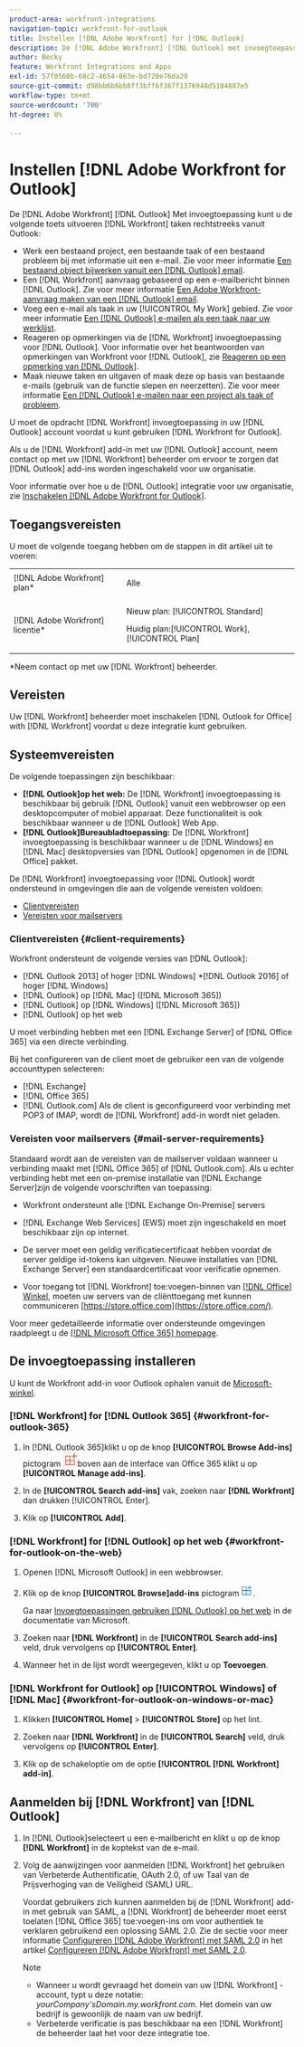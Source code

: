 ```yaml
---
product-area: workfront-integrations
navigation-topic: workfront-for-outlook
title: Instellen [!DNL Adobe Workfront] for [!DNL Outlook]
description: De [!DNL Adobe Workfront] [!DNL Outlook] met invoegtoepassing kunt u de toets uitvoeren [!DNL Workfront] taken rechtstreeks vanuit Outlook.
author: Becky
feature: Workfront Integrations and Apps
exl-id: 57f0560b-68c2-4654-863e-bd728e76da29
source-git-commit: d98bb6b6bb8ff3bff6f367f1376948d5104887e5
workflow-type: tm+mt
source-wordcount: '700'
ht-degree: 0%

---
```


# Instellen [!DNL Adobe Workfront for Outlook]

<!-- Audited: 12/2023 -->

De [!DNL Adobe Workfront] [!DNL Outlook] Met invoegtoepassing kunt u de volgende toets uitvoeren [!DNL Workfront] taken rechtstreeks vanuit Outlook:

* Werk een bestaand project, een bestaande taak of een bestaand probleem bij met informatie uit een e-mail. Zie voor meer informatie [Een bestaand object bijwerken vanuit een [!DNL Outlook] email](../../workfront-integrations-and-apps/using-workfront-with-outlook/update-an-existing-object-from-an-outlook-email.md).
* Een [!DNL Workfront] aanvraag gebaseerd op een e-mailbericht binnen [!DNL Outlook]. Zie voor meer informatie [Een Adobe Workfront-aanvraag maken van een [!DNL Outlook] email](../../workfront-integrations-and-apps/using-workfront-with-outlook/create-a-wf-request-from-an-outlook-email.md).
* Voeg een e-mail als taak in uw [!UICONTROL My Work] gebied. Zie voor meer informatie [Een [!DNL Outlook] e-mailen als een taak naar uw werklijst](../../workfront-integrations-and-apps/using-workfront-with-outlook/add-outlook-email-as-task-to-your-work-list.md).
* Reageren op opmerkingen via de [!DNL Workfront] invoegtoepassing voor [!DNL Outlook]. Voor informatie over het beantwoorden van opmerkingen van Workfront voor [!DNL Outlook], zie [Reageren op een opmerking van [!DNL Outlook]](../../workfront-integrations-and-apps/using-workfront-with-outlook/reply-to-a-comment-from-outlook.md).
* Maak nieuwe taken en uitgaven of maak deze op basis van bestaande e-mails (gebruik van de functie slepen en neerzetten). Zie voor meer informatie [Een [!DNL Outlook] e-mailen naar een project als taak of probleem](../../workfront-integrations-and-apps/using-workfront-with-outlook/add-outlook-email-to-project-as-task-or-issue.md).

U moet de opdracht [!DNL Workfront] invoegtoepassing in uw [!DNL Outlook] account voordat u kunt gebruiken [!DNL Workfront for Outlook].

Als u de [!DNL Workfront] add-in met uw [!DNL Outlook] account, neem contact op met uw [!DNL Workfront] beheerder om ervoor te zorgen dat [!DNL Outlook] add-ins worden ingeschakeld voor uw organisatie.

Voor informatie over hoe u de [!DNL Outlook] integratie voor uw organisatie, zie [Inschakelen [!DNL Adobe Workfront for Outlook]](../../administration-and-setup/configure-integrations/enable-workfront-for-outlook.md).

## Toegangsvereisten

U moet de volgende toegang hebben om de stappen in dit artikel uit te voeren:

<table style="table-layout:auto"> 
 <col> 
 <col> 
 <tbody> 
  <tr> 
   <td role="rowheader">[!DNL Adobe Workfront] plan*</td> 
   <td> <p>Alle</p> </td> 
  </tr> 
  <tr> 
   <td role="rowheader">[!DNL Adobe Workfront] licentie*</td> 
   <td> 
   <p>Nieuw plan: [!UICONTROL Standard]</p> 
   <p>Huidig plan:[!UICONTROL Work], [!UICONTROL Plan]</p> </td> 
  </tr> 
 </tbody> 
</table>

&#42;Neem contact op met uw [!DNL Workfront] beheerder.

## Vereisten

Uw [!DNL Workfront] beheerder moet inschakelen [!DNL Outlook for Office] with [!DNL Workfront] voordat u deze integratie kunt gebruiken.

## Systeemvereisten

De volgende toepassingen zijn beschikbaar:

* **[!DNL Outlook]op het web:** De [!DNL Workfront] invoegtoepassing is beschikbaar bij gebruik [!DNL Outlook] vanuit een webbrowser op een desktopcomputer of mobiel apparaat. Deze functionaliteit is ook beschikbaar wanneer u de [!DNL Outlook] Web App.
* **[!DNL Outlook]Bureaubladtoepassing:** De [!DNL Workfront] invoegtoepassing is beschikbaar wanneer u de [!DNL Windows] en [!DNL Mac] desktopversies van [!DNL Outlook] opgenomen in de [!DNL Office] pakket.

De [!DNL Workfront] invoegtoepassing voor [!DNL Outlook] wordt ondersteund in omgevingen die aan de volgende vereisten voldoen:

* [Clientvereisten](#client-requirements-client-requirements)
* [Vereisten voor mailservers](#mail-server-requirements-mail-server-requirements)

### Clientvereisten {#client-requirements}

Workfront ondersteunt de volgende versies van [!DNL Outlook]:

* [!DNL Outlook 2013] of hoger [!DNL Windows]
*[!DNL  Outlook 2016] of hoger [!DNL Windows]
* [!DNL Outlook] op [!DNL Mac] ([!DNL Microsoft 365])
* [!DNL Outlook] op [!DNL Windows] ([!DNL Microsoft 365])
* [!DNL Outlook] op het web

U moet verbinding hebben met een [!DNL Exchange Server] of [!DNL Office 365] via een directe verbinding.

Bij het configureren van de client moet de gebruiker een van de volgende accounttypen selecteren:

* [!DNL Exchange]
* [!DNL Office 365]
* [!DNL Outlook.com]&#x200B;**&#x200B;**&#x200B; Als de client is geconfigureerd voor verbinding met POP3 of IMAP, wordt de [!DNL Workfront] add-in wordt niet geladen.

### Vereisten voor mailservers {#mail-server-requirements}

Standaard wordt aan de vereisten van de mailserver voldaan wanneer u verbinding maakt met [!DNL Office 365] of [!DNL Outlook.com]. Als u echter verbinding hebt met een on-premise installatie van [!DNL Exchange Server]zijn de volgende voorschriften van toepassing:

* Workfront ondersteunt alle [!DNL Exchange On-Premise] servers
* [!DNL Exchange Web Services] (EWS) moet zijn ingeschakeld en moet beschikbaar zijn op internet.
* De server moet een geldig verificatiecertificaat hebben voordat de server geldige id-tokens kan uitgeven. Nieuwe installaties van [!DNL Exchange Server] een standaardcertificaat voor verificatie opnemen.

  <!--this used to be here but Dev asked for it to be taken out - logged issue for editing this article on 4-26-2023: For more information, see [Digital certificates and encryption in [!DNL Exchange 2016]](https://technet.microsoft.com/en-us/library/dd351044(v=exchg.160).aspx) and [Set-AuthConfig](https://technet.microsoft.com/en-us/library/jj215766(v=exchg.160).aspx).-->

* Voor toegang tot [!DNL Workfront] toe:voegen-binnen van [[!DNL Office] Winkel](https://store.office.com/), moeten uw servers van de cliënttoegang met kunnen communiceren  [https://store.office.com](https://store.office.com/).

Voor meer gedetailleerde informatie over ondersteunde omgevingen raadpleegt u de [[!DNL Microsoft Office 365] homepage](https://products.office.com/en-us/office-365-home).

## De invoegtoepassing installeren

U kunt de Workfront add-in voor Outlook ophalen vanuit de [Microsoft-winkel](https://appsource.microsoft.com/en-us/product/office/WA104380943?tab=Overview).

### [!DNL Workfront] for [!DNL Outlook 365] {#workfront-for-outlook-365}

1. In [!DNL Outlook 365]klikt u op de knop **[!UICONTROL Browse Add-ins]** pictogram ![](assets/outlook-add-in-26x26.png)boven aan de interface van Office 365 klikt u op **[!UICONTROL Manage add-ins]**.

1. In de **[!UICONTROL Search add-ins]** vak, zoeken naar **[!DNL Workfront]** dan drukken [!UICONTROL Enter].

1. Klik op **[!UICONTROL Add]**.

### [!DNL Workfront] for [!DNL Outlook] op het web {#workfront-for-outlook-on-the-web}

1. Openen [!DNL Microsoft Outlook] in een webbrowser.
1. Klik op de knop **[!UICONTROL Browse]add-ins** pictogram ![](assets/outlook-add-in-web-version-20x20.png).

   Ga naar [Invoegtoepassingen gebruiken [!DNL Outlook] op het web](https://support.microsoft.com/en-us/office/using-add-ins-in-outlook-on-the-web-8f2ce816-5df4-44a5-958c-f7f9d6dabdce#bkmk_addaddinsicon) in de documentatie van Microsoft.

1. Zoeken naar **[!DNL Workfront]** in de **[!UICONTROL Search add-ins]** veld, druk vervolgens op **[!UICONTROL Enter]**.

1. Wanneer het in de lijst wordt weergegeven, klikt u op **Toevoegen**.

### [!DNL Workfront for Outlook] op [!UICONTROL Windows] of [!DNL Mac] {#workfront-for-outlook-on-windows-or-mac}

1. Klikken **[!UICONTROL Home]** > **[!UICONTROL Store]** op het lint.

1. Zoeken naar **[!DNL Workfront]** in de **[!UICONTROL Search]** veld, druk vervolgens op **[!UICONTROL Enter]**.

1. Klik op de schakeloptie om de optie **[!UICONTROL [!DNL Workfront] add-in]**.

## Aanmelden bij [!DNL Workfront] van [!DNL Outlook]

1. In [!DNL Outlook]selecteert u een e-mailbericht en klikt u op de knop **[!DNL Workfront]** in de koptekst van de e-mail.
1. Volg de aanwijzingen voor aanmelden [!DNL Workfront] het gebruiken van Verbeterde Authentificatie, OAuth 2.0, of uw Taal van de Prijsverhoging van de Veiligheid (SAML) URL.

   Voordat gebruikers zich kunnen aanmelden bij de [!DNL Workfront] add-in met gebruik van SAML, a [!DNL Workfront] de beheerder moet eerst toelaten [!DNL Office 365] toe:voegen-ins om voor authentiek te verklaren gebruikend een oplossing SAML 2.0. Zie de sectie voor meer informatie [Configureren [!DNL Adobe Workfront] met SAML 2.0](../../administration-and-setup/add-users/single-sign-on/configure-workfront-saml-2.md#enable-saml-with-office-365) in het artikel [Configureren [!DNL Adobe Workfront] met SAML 2.0](../../administration-and-setup/add-users/single-sign-on/configure-workfront-saml-2.md).

   >[!NOTE]
   >
   >* Wanneer u wordt gevraagd het domein van uw [!DNL Workfront] -account, typt u deze notatie: *yourCompany&#39;sDomain.my.workfront.com*. Het domein van uw bedrijf is gewoonlijk de naam van uw bedrijf.
   >* Verbeterde verificatie is pas beschikbaar na een [!DNL Workfront] de beheerder laat het voor deze integratie toe.

